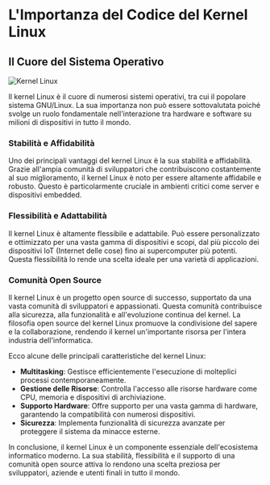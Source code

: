 
# L'Importanza del Codice del Kernel Linux

## Il Cuore del Sistema Operativo

![Kernel Linux](https://imgur.com/a/cuLct60)

Il kernel Linux è il cuore di numerosi sistemi operativi, tra cui il popolare sistema GNU/Linux. La sua importanza non può essere sottovalutata poiché svolge un ruolo fondamentale nell'interazione tra hardware e software su milioni di dispositivi in tutto il mondo.

### Stabilità e Affidabilità

Uno dei principali vantaggi del kernel Linux è la sua stabilità e affidabilità. Grazie all'ampia comunità di sviluppatori che contribuiscono costantemente al suo miglioramento, il kernel Linux è noto per essere altamente affidabile e robusto. Questo è particolarmente cruciale in ambienti critici come server e dispositivi embedded.

### Flessibilità e Adattabilità

Il kernel Linux è altamente flessibile e adattabile. Può essere personalizzato e ottimizzato per una vasta gamma di dispositivi e scopi, dal più piccolo dei dispositivi IoT (Internet delle cose) fino ai supercomputer più potenti. Questa flessibilità lo rende una scelta ideale per una varietà di applicazioni.

### Comunità Open Source

Il kernel Linux è un progetto open source di successo, supportato da una vasta comunità di sviluppatori e appassionati. Questa comunità contribuisce alla sicurezza, alla funzionalità e all'evoluzione continua del kernel. La filosofia open source del kernel Linux promuove la condivisione del sapere e la collaborazione, rendendo il kernel un'importante risorsa per l'intera industria dell'informatica.

Ecco alcune delle principali caratteristiche del kernel Linux:

- **Multitasking**: Gestisce efficientemente l'esecuzione di molteplici processi contemporaneamente.
- **Gestione delle Risorse**: Controlla l'accesso alle risorse hardware come CPU, memoria e dispositivi di archiviazione.
- **Supporto Hardware**: Offre supporto per una vasta gamma di hardware, garantendo la compatibilità con numerosi dispositivi.
- **Sicurezza**: Implementa funzionalità di sicurezza avanzate per proteggere il sistema da minacce esterne.

In conclusione, il kernel Linux è un componente essenziale dell'ecosistema informatico moderno. La sua stabilità, flessibilità e il supporto di una comunità open source attiva lo rendono una scelta preziosa per sviluppatori, aziende e utenti finali in tutto il mondo.

